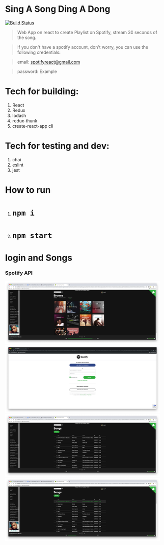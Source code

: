 # Sing A Song Ding A Dong

[![Build Status](https://travis-ci.com/piyush97/SingAsongDingADong.svg?token=g3CxDf8EXQoxGMAHdh9U&branch=master)](https://travis-ci.com/piyush97/SingAsongDingADong)
> Web App on react to create Playlist on Spotify, stream 30 seconds of the song.

> If you don't have a spotify account, don't worry, you can use the following credentials:

> email: spotifyreact@gmail.com

> password: Example


# Tech for building:

1. React
2. Redux
3. lodash
4. redux-thunk
5. create-react-app cli

# Tech for testing and dev:

1. chai
2. eslint
3. jest


# How to run
1. # `npm i`
2. # `npm start`

# login and Songs

### Spotify API

<img src="./ss/browse.jpg">
<img src="./ss/login.jpg">
<img src="./ss/playlist.jpg">
<img src="./ss/songstart.jpg">
